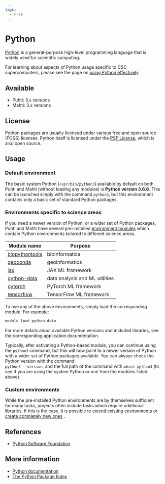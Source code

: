 ```yaml
---
tags:
  - Free
---
```


# Python

[Python](https://www.python.org/) is a general-purpose high-level
programming language that is widely used for scientific computing.

For learning about aspects of Python usage specific to CSC supercomputers,
please see the page on
[using Python effectively](../support/tutorials/using-python-effectively.md).

## Available

* Puhti: 3.x versions
* Mahti: 3.x versions

## License

Python packages are usually licensed under various free and open source (FOSS)
licenses. Python itself is licensed under the
[PSF License](https://docs.python.org/3/license.html), which is also open source.

## Usage

### Default environment
The basic system Python (`/usr/bin/python3`) available by default on
both Puhti and Mahti (without loading any modules) is **Python version
3.6.8**. This can be launched simply with the command `python3`, but
this environment contains only a basic set of standard Python
packages.

### Environments specific to science areas

If you need a newer version of Python, or a wider set of Python packages,
Puhti and Mahti have several pre-installed
[environment modules](../computing/modules.md) which contain
Python environments tailored to different science areas.

| Module name | Purpose |
|-|-|
| [biopythontools](./biopython.md) | bioinformatics |
| [geoconda](./geoconda.md) | geoinformatics  |
| [jax](./jax.md) | JAX ML framework |
| [python-data](./python-data.md) | data analysis and ML utilities |
| [pytorch](./pytorch.md) | PyTorch ML framework |
| [tensorflow](./tensorflow.md) | TensorFlow ML framework |

To use any of the above environments, simply load the corresponding module.
For example:

```bash
module load python-data
```

For more details about available Python versions and included libraries,
see the corresponding application documentation.

Typically, after activating a Python-based module, you can continue using the
`python3` command, but this will now point to a newer version of Python with a
wider set of Python packages available. You can always check the Python version
with the command  
`python3 --version`, and the full path of the command with
`which python3` (to see if you are using the system Python or one from the
modules listed above).

### Custom environments

While the pre-installed Python environments are by themselves sufficient for
many tasks, projects often include tasks which require additional libraries.
If this is the case, it is possible to
[extend existing environments](../../support/tutorials/using-python-effectively/#installing-python-packages-to-existing-modules)
or
[create completely new ones](../../support/tutorials/using-python-effectively/#creating-your-own-python-environments)
.

## References

* [Python Software Foundation](https://www.python.org/psf-landing/)

## More information

* [Python documentation](https://docs.python.org/3/)
* [The Python Package Index](https://pypi.org/)

